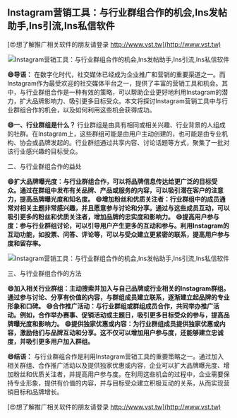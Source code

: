 ## **Instagram营销工具：与行业群组合作的机会,Ins发帖助手,Ins引流,Ins私信软件**

[😍想了解推广相关软件的朋友请登录 http://www.vst.tw](http://www.vst.tw)

 <center><img src="https://vst.tw/MP4/tuiguang/png/3.png" alt="Instagram营销工具：与行业群组合作的机会,Ins发帖助手,Ins引流,Ins私信软件"></center>

**😄导语：**
在数字化时代，社交媒体已经成为企业推广和营销的重要渠道之一。而Instagram作为最受欢迎的社交媒体平台之一，提供了丰富的营销工具和机会。其中，与行业群组合作是一种有效的策略，可以帮助企业更好地利用Instagram的潜力，扩大品牌影响力、吸引更多目标受众。本文将探讨Instagram营销工具中与行业群组合作的机会，以及如何利用这些机会获得成功。

**😄一、行业群组是什么？**
行业群组是由具有相同或相关兴趣、行业背景的人组成的社群。在Instagram上，这些群组可能是由用户主动创建的，也可能是由专业机构、协会或品牌发起的。行业群组通过共享内容、讨论话题等方式，聚集了一批对该行业感兴趣的目标受众。

二、与行业群组合作的益处

**😄扩大品牌曝光度：与行业群组合作，可以将品牌信息传达给更广泛的目标受众。通过在群组中发布有关品牌、产品或服务的内容，可以吸引潜在客户的注意力，提高品牌曝光度和知名度。**
**😄增加粉丝和优质关注者：行业群组中的成员通常对相关主题非常感兴趣，并且愿意参与讨论和分享。通过与这些成员互动，可以吸引更多的粉丝和优质关注者，增加品牌的忠实度和影响力。**
**😄提高用户参与度：参与行业群组讨论，可以引导用户产生更多的互动和参与。利用Instagram的互动功能，如投票、问答、评论等，可以与受众建立更紧密的联系，提高用户参与度和留存率。**

 <center><img src="https://vst.tw/MP4/tuiguang/png/3.png" alt="Instagram营销工具：与行业群组合作的机会,Ins发帖助手,Ins引流,Ins私信软件"></center>

三、与行业群组合作的方法

**😄加入相关行业群组：主动搜索并加入与自己品牌或行业相关的Instagram群组。通过参与讨论、分享有价值的内容，与群组成员建立联系，逐渐建立起品牌的专业形象和口碑。**
**😄合作推广活动：与行业群组或群组成员合作，共同举办推广活动。例如，合作举办赛事、促销活动或主题日，吸引更多目标受众的参与，提高品牌曝光度和影响力。**
**😄提供独家优惠或内容：为行业群组成员提供独家优惠或内容，激励他们与品牌互动和分享。这不仅可以增加用户参与度，还能够建立忠诚度，并吸引更多用户加入群组。**

**😄结语：**
与行业群组合作是利用Instagram营销工具的重要策略之一。通过加入相关群组、合作推广活动以及提供独家优惠或内容，企业可以扩大品牌曝光度、增加粉丝和优质关注者，并提高用户参与度。在利用这些机会的过程中，企业需要保持专业形象，提供有价值的内容，并与目标受众建立积极互动的关系，从而实现营销目标和品牌增长。

[😍想了解推广相关软件的朋友请登录 http://www.vst.tw](http://www.vst.tw)



